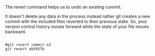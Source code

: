 The revert command helps us to undo an existing commit.

It doesn't delete any data in the process instead rather git creates a new commit with the included files reverted to their previous state. So, your version control history moves forward while the state of your file moves backward.

<pre><code>
#git revert commit-id
git revert ebf657b
</code></pre>